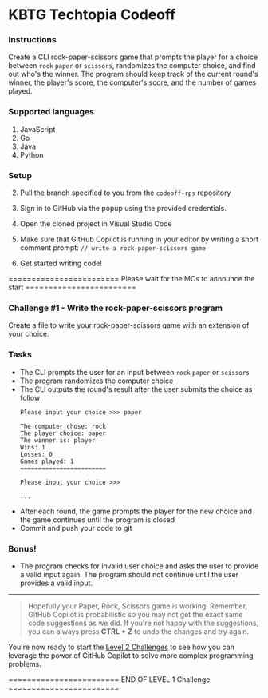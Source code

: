 # KBTG Techtopia Codeoff
### Instructions

Create a CLI rock-paper-scissors game that prompts the player for a choice between `rock` `paper` or `scissors`, randomizes the computer choice, and find out who's the winner. The program should keep track of the current round's winner, the player's score, the computer's score, and the number of games played.


### Supported languages
1. JavaScript
2. Go
3. Java
4. Python

### Setup 

2. Pull the branch specified to you from the `codeoff-rps` repository

3. Sign in to GitHub via the popup using the provided credentials.

4. Open the cloned project in Visual Studio Code


5. Make sure that GitHub Copilot is running in your editor by writing a short comment prompt: `// write a rock-paper-scissors game` 

6. Get started writing code!

======================== Please wait for the MCs to announce the start ========================



### Challenge #1 - Write the rock-paper-scissors program
Create a file to write your rock-paper-scissors game with an extension of your choice.




### Tasks

- The CLI prompts the user for an input between `rock` `paper` or `scissors`
- The program randomizes the computer choice
- The CLI outputs the round's result after the user submits the choice as follow
    ```
    Please input your choice >>> paper

    The computer chose: rock
    The player choice: paper
    The winner is: player
    Wins: 1
    Losses: 0
    Games played: 1
    ======================== 

    Please input your choice >>> 

    ...
    ```
- After each round, the game prompts the player for the new choice and the game continues until the program is closed 
- Commit and push your code to git

### Bonus!

- The program checks for invalid user choice and asks the user to provide a valid input again. The program should not continue until the user provides a valid input.

---

>Hopefully your Paper, Rock, Scissors game is working! Remember, GitHub Copilot is probabilistic so you may not get the exact same code suggestions as we did. If you're not happy with the suggestions, you can always press **CTRL + Z** to undo the changes and try again.

You're now ready to start the [Level 2 Challenges](<./Level_2.md>) to see how you can leverage the power of GitHub Copilot to solve more complex programming problems.

======================== END OF LEVEL 1 Challenge ========================
